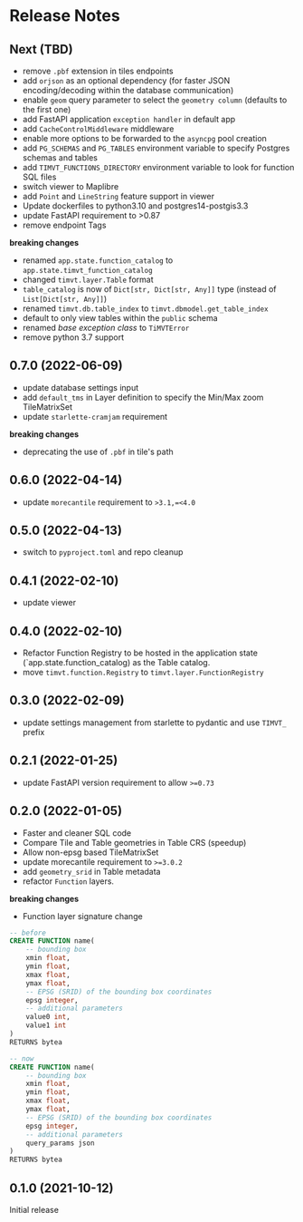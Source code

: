 # Release Notes

## Next (TBD)

* remove `.pbf` extension in tiles endpoints
* add `orjson` as an optional dependency (for faster JSON encoding/decoding within the database communication)
* enable `geom` query parameter to select the `geometry column` (defaults to the first one)
* add FastAPI application `exception handler` in default app
* add `CacheControlMiddleware` middleware
* enable more options to be forwarded to the `asyncpg` pool creation
* add `PG_SCHEMAS` and `PG_TABLES` environment variable to specify Postgres schemas and tables
* add `TIMVT_FUNCTIONS_DIRECTORY` environment variable to look for function SQL files
* switch viewer to Maplibre
* add `Point` and `LineString` feature support in viewer
* Update dockerfiles to python3.10 and postgres14-postgis3.3
* update FastAPI requirement to >0.87
* remove endpoint Tags

**breaking changes**

* renamed `app.state.function_catalog` to `app.state.timvt_function_catalog`
* changed `timvt.layer.Table` format
* `table_catalog` is now of `Dict[str, Dict[str, Any]]` type (instead of `List[Dict[str, Any]]`)
* renamed `timvt.db.table_index` to `timvt.dbmodel.get_table_index`
* default to only view tables within the `public` schema
* renamed *base exception class* to `TiMVTError`
* remove python 3.7 support

## 0.7.0 (2022-06-09)

* update database settings input
* add `default_tms` in Layer definition to specify the Min/Max zoom TileMatrixSet
* update `starlette-cramjam` requirement

**breaking changes**

* deprecating the use of `.pbf` in tile's path

## 0.6.0 (2022-04-14)

* update `morecantile` requirement to `>3.1,=<4.0`

## 0.5.0 (2022-04-13)

* switch to `pyproject.toml` and repo cleanup

## 0.4.1 (2022-02-10)

* update viewer

## 0.4.0 (2022-02-10)

* Refactor Function Registry to be hosted in the application state (`app.state.function_catalog) as the Table catalog.
* move `timvt.function.Registry` to `timvt.layer.FunctionRegistry`

## 0.3.0 (2022-02-09)

* update settings management from starlette to pydantic and use `TIMVT_` prefix

## 0.2.1 (2022-01-25)

* update FastAPI version requirement to allow `>=0.73`

## 0.2.0 (2022-01-05)

* Faster and cleaner SQL code
* Compare Tile and Table geometries in Table CRS (speedup)
* Allow non-epsg based TileMatrixSet
* update morecantile requirement to `>=3.0.2`
* add `geometry_srid` in Table metadata
* refactor `Function` layers.

**breaking changes**

* Function layer signature change
```sql
-- before
CREATE FUNCTION name(
    -- bounding box
    xmin float,
    ymin float,
    xmax float,
    ymax float,
    -- EPSG (SRID) of the bounding box coordinates
    epsg integer,
    -- additional parameters
    value0 int,
    value1 int
)
RETURNS bytea

-- now
CREATE FUNCTION name(
    -- bounding box
    xmin float,
    ymin float,
    xmax float,
    ymax float,
    -- EPSG (SRID) of the bounding box coordinates
    epsg integer,
    -- additional parameters
    query_params json
)
RETURNS bytea
```

## 0.1.0 (2021-10-12)

Initial release

